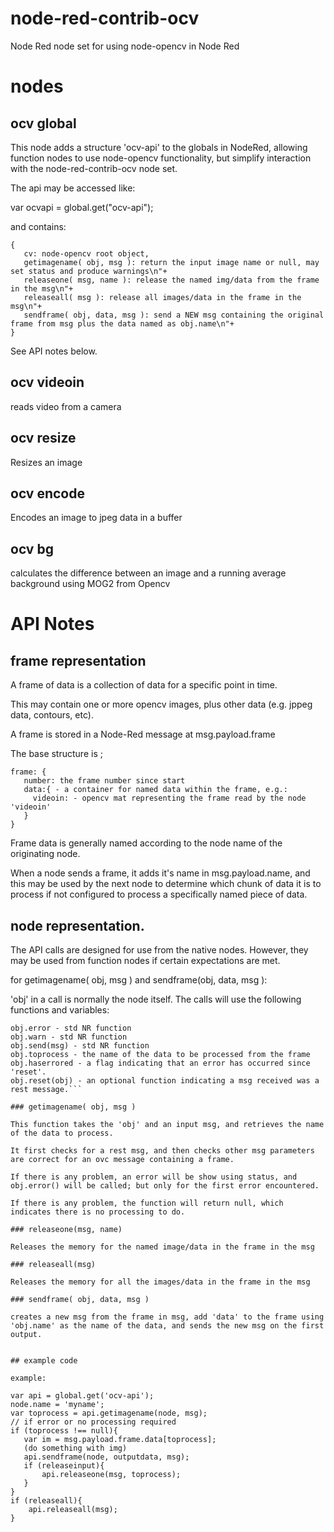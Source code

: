# node-red-contrib-ocv
Node Red node set for using node-opencv in Node Red

# nodes

## ocv global

This node adds a structure 'ocv-api' to the globals in NodeRed, allowing function nodes to use node-opencv functionality, but simplify interaction with the node-red-contrib-ocv node set.

The api may be accessed like:

var ocvapi = global.get("ocv-api");

and contains:

```
{
   cv: node-opencv root object,
   getimagename( obj, msg ): return the input image name or null, may set status and produce warnings\n"+
   releaseone( msg, name ): release the named img/data from the frame in the msg\n"+
   releaseall( msg ): release all images/data in the frame in the msg\n"+
   sendframe( obj, data, msg ): send a NEW msg containing the original frame from msg plus the data named as obj.name\n"+
}
```

See API notes below.

## ocv videoin

reads video from a camera

## ocv resize

Resizes an image

## ocv encode

Encodes an image to jpeg data in a buffer

## ocv bg

calculates the difference between an image and a running average background using MOG2 from Opencv


# API Notes

## frame representation

A frame of data is a collection of data for a specific point in time.

This may contain one or more opencv images, plus other data (e.g. jppeg data, contours, etc).

A frame is stored in a Node-Red message at msg.payload.frame

The base structure is ;

```
frame: {
   number: the frame number since start
   data:{ - a container for named data within the frame, e.g.:
     videoin: - opencv mat representing the frame read by the node 'videoin'
   }
}
```

Frame data is generally named according to the node name of the originating node.

When a node sends a frame, it adds it's name in msg.payload.name, and this may be used by the next node to determine which chunk of data it is to process if not configured to process a specifically named piece of data.

## node representation.

The API calls are designed for use from the native nodes.  However, they may be used from function nodes if certain expectations are met.

for getimagename( obj, msg ) and sendframe(obj, data, msg ):

'obj' in a call is normally the node itself.  The calls will use the following functions and variables:

```obj.status - std NR function
obj.error - std NR function
obj.warn - std NR function
obj.send(msg) - std NR function
obj.toprocess - the name of the data to be processed from the frame
obj.haserrored - a flag indicating that an error has occurred since 'reset'.
obj.reset(obj) - an optional function indicating a msg received was a rest message.```

### getimagename( obj, msg )

This function takes the 'obj' and an input msg, and retrieves the name of the data to process.

It first checks for a rest msg, and then checks other msg parameters are correct for an ovc message containing a frame.

If there is any problem, an error will be show using status, and obj.error() will be called; but only for the first error encountered.

If there is any problem, the function will return null, which indicates there is no processing to do.

### releaseone(msg, name)

Releases the memory for the named image/data in the frame in the msg

### releaseall(msg)

Releases the memory for all the images/data in the frame in the msg

### sendframe( obj, data, msg )

creates a new msg from the frame in msg, add 'data' to the frame using 'obj.name' as the name of the data, and sends the new msg on the first output.


## example code

example:

```
    var api = global.get('ocv-api');
    node.name = 'myname';
    var toprocess = api.getimagename(node, msg);
    // if error or no processing required
    if (toprocess !== null){
       var im = msg.payload.frame.data[toprocess];
       (do something with img)
       api.sendframe(node, outputdata, msg);
       if (releaseinput){
           api.releaseone(msg, toprocess);
       }
    }
    if (releaseall){
        api.releaseall(msg);
    }
```


